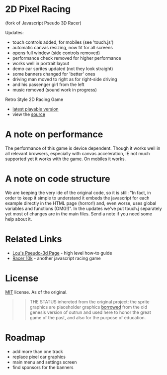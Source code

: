 2D Pixel Racing 
==========================
(fork of Javascript Pseudo 3D Racer)

Updates:
- touch controls added, for mobiles (see 'touch.js')
- automatic canvas resizing, now fit for all screens
- opens full window (side controls removed)
- performance check removed for higher performance
- works well in portrait layout 
- demo car sprites updated (not they look straight)
- some banners changed for 'better' ones
- driving man moved to right as for right-side driving
- and his passenger girl from the left
- music removed (sound work in progress)

Retro Style 2D Racing Game

 * [latest playable version](https://pixelracing.cc/thegame/)
 * view the [source](https://github.com/angrybuddy/javascript-racer)

A note on performance
=====================

The performance of this game is device dependent. Though it works well in all 
relevant browsers, especially with canvas acceleration, IE not much supported 
yet it works with the game. On mobiles it works.

A note on code structure
========================

We are keeping the very ide of the original code, so it is still: "In fact, in order to
keep it simple to understand it embeds the javascript for each example directly in the HTML
page (horror!) and, even worse, uses global variables and functions (OMG!)". In the updates 
we've put touch.j separately yet most of changes are in the main files. Send a note if 
you need some help about it.

Related Links
=============

 * [Lou's Pseudo-3d Page](http://www.extentofthejam.com/pseudo/) - high level how-to guide
 * [Racer 10k](https://github.com/onaluf/RacerJS) - another javascript racing game

License
=======

[MIT](http://en.wikipedia.org/wiki/MIT_License) license. As of the original.

>> THE STATUS inhereted from the original project: the sprite graphics are placeholder 
graphics [borrowed](http://pixel.garoux.net/game/44) from the old genesis version of outrun 
and used here to honor the great game of the past, and also for the purpose of education. 

Roadmap
=======

- add more than one track
- replace pixel car graphics
- main menu and settings screen
- find sponsors for the banners

